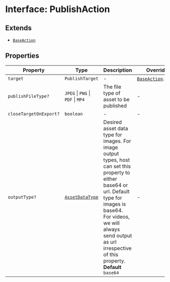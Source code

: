 # Interface: PublishAction

## Extends

- [`BaseAction`](base-action/index.md)

## Properties

| Property | Type | Description | Overrides |
| ------ | ------ | ------ | ------ |
| `target` | `PublishTarget` | - | [`BaseAction`](base-action/index.md).`target` |
| `publishFileType?` | `JPEG` \| `PNG` \| `PDF` \| `MP4` | The file type of asset to be published | - |
| `closeTargetOnExport?` | `boolean` | - | - |
| `outputType?` | [`AssetDataType`](../../Asset.types/enumerations/asset-data-type/index.md) | Desired asset data type for images. For image output types, host can set this property to either base64 or url. Default type for images is base64. For videos, we will always send output as url irrespective of this property. **Default** `base64` | - |

